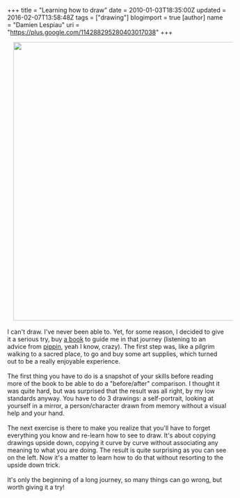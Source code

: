 +++
title = "Learning how to draw"
date = 2010-01-03T18:35:00Z
updated = 2016-02-07T13:58:48Z
tags = ["drawing"]
blogimport = true 
[author]
	name = "Damien Lespiau"
	uri = "https://plus.google.com/114288295280403017038"
+++

<div dir="ltr" style="text-align: left;" trbidi="on"><div class="separator" style="clear: both; text-align: center;"><a href="https://3.bp.blogspot.com/-IJEP5ovzzxs/VrdNAAU2HMI/AAAAAAAAAa4/A2Ol8bUqw7U/s1600/horse-rider-web.jpg" imageanchor="1" style="margin-left: 1em; margin-right: 1em;"><img border="0" height="640" src="https://3.bp.blogspot.com/-IJEP5ovzzxs/VrdNAAU2HMI/AAAAAAAAAa4/A2Ol8bUqw7U/s640/horse-rider-web.jpg" width="518" /></a></div><br />I can't draw. I've never been able to. Yet, for some reason, I decided to give it a serious try, buy <a href="http://www.amazon.co.uk/exec/obidos/ASIN/0874774195/ref=ed_oe_h/002-5450444-4780047">a book</a> to guide me in that journey (listening to an advice from <a href="http://pippin.gimp.org/">pippin</a>, yeah I know, crazy). The first step was, like a pilgrim walking to a sacred place, to go and buy some art supplies, which turned out to be a really enjoyable experience.<br /><br />The first thing you have to do is a snapshot of your skills before reading more of the book to be able to do a "before/after" comparison. I thought it was quite hard, but was surprised that the result was all right, by my low standards anyway. You have to do 3 drawings: a self-portrait, looking at yourself in a mirror, a person/character drawn from memory without a visual help and your hand.<br /><br />The next exercise is there to make you realize that you'll have to forget everything you know and re-learn how to see to draw. It's about copying drawings upside down, copying it curve by curve without associating any meaning to what you are doing. The result is quite surprising as you can see on the left. Now it's a matter to learn how to do that without resorting to the upside down trick.<br /><br />It's only the beginning of a long journey, so many things can go wrong, but worth giving it a try!</div>
